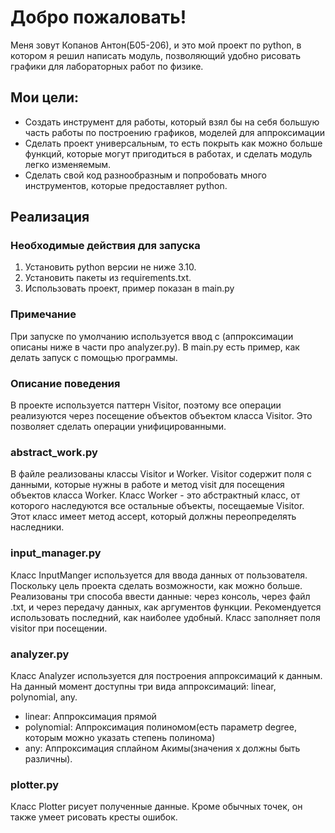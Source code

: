 # Добро пожаловать! 
Меня зовут Копанов Антон(Б05-206), и это мой проект по python, в котором я
решил написать модуль, позволяющий удобно рисовать графики для лабораторных
работ по физике.
## Мои цели:
* Создать инструмент для работы, который взял бы на себя большую часть 
работы по построению графиков, моделей для аппроксимации
* Сделать проект универсальным, то есть покрыть как можно больше функций, 
которые могут пригодиться в работах, и сделать модуль легко изменяемым.
* Сделать свой код разнообразным и попробовать много инструментов, которые
предоставляет python.
## Реализация
### Необходимые действия для запуска
1. Установить python версии не ниже 3.10.
2. Установить пакеты из requirements.txt.
3. Использовать проект, пример показан в main.py
### Примечание
При запуске по умолчанию используется ввод с (аппроксимации описаны ниже в части про
analyzer.py). В main.py есть пример, как делать запуск с помощью программы. 
### Описание поведения
В проекте используется паттерн Visitor, поэтому все операции реализуются
через посещение объектов объектом класса Visitor. Это позволяет сделать 
операции унифицированными.
### abstract_work.py
В файле реализованы классы Visitor и Worker. Visitor содержит поля с 
данными, которые нужны в работе и метод visit для посещения объектов 
класса Worker. Класс Worker - это абстрактный класс, от которого наследуются
все остальные объекты, посещаемые Visitor. Этот класс имеет метод accept,
который должны переопределять наследники. 
### input_manager.py
Класс InputManger используется для ввода данных от пользователя. Поскольку
цель проекта сделать возможности, как можно больше. Реализованы три способа
ввести данные: через консоль, через файл .txt, и через передачу данных, как
аргументов функции. Рекомендуется использовать последний, как наиболее удобный.
Класс заполняет поля visitor при посещении.
### analyzer.py
Класс Analyzer используется для построения аппроксимаций к данным. На данный 
момент доступны три вида аппроксимаций: linear, polynomial, any.
* linear: Аппроксимация прямой
* polynomial: Аппроксимация полиномом(есть параметр degree, которым можно
указать степень полинома)
* any: Аппроксимация сплайном Акимы(значения x должны быть различны).
### plotter.py
Класс Plotter рисует полученные данные. Кроме обычных точек, он также 
умеет рисовать кресты ошибок.